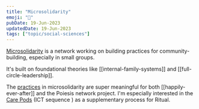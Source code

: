 ```yaml
---
title: "Microsolidarity"
emoji: "🤝"
pubDate: 19-Jun-2023
updatedDate: 19-Jun-2023
tags: ["topic/social-sciences"]
---
```


[Microsolidarity](https://www.microsolidarity.cc/) is a network working on building practices for community-building, especially in small groups.

It's built on foundational theories like [[internal-family-systems]] and [[full-circle-leadership]].

The [practices](https://www.microsolidarity.cc/practices/crewing) in microsolidarity are super meaningful for both [[happily-ever-after]] and the Poiesis network project. I'm especially interested in the [Care Pods](https://docs.google.com/document/d/1IUXBpZJas2MRNlrKDu4KBivZjBw67RQ9o7accovv4fU/edit#heading=h.bcg99cglo63l) (ICT sequence ) as a supplementary process for Ritual.
